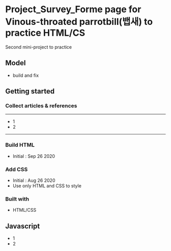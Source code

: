 # Project_Survey_Forme page for Vinous-throated parrotbill(뱁새) to practice HTML/CS
Second mini-project to practice

## Model
- build and fix

## Getting started
### Collect articles & references
---
- 1
- 2
---
### Build HTML
- Initial : Sep 26 2020
### Add CSS
- Initial : Aug 26 2020
- Use only HTML and CSS to style
### Built with
- HTML/CSS
## Javascript
- 1
- 2
